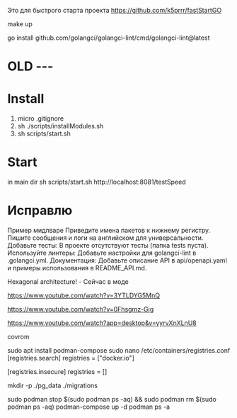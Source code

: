 Это для быстрого старта проекта
https://github.com/k5prrr/fastStartGO

make up




go install github.com/golangci/golangci-lint/cmd/golangci-lint@latest




# OLD ---

# Install
1. micro .gitignore
2. sh ./scripts/installModules.sh
3. sh scripts/start.sh

# Start
in main dir
sh scripts/start.sh
http://localhost:8081/testSpeed



# Исправлю
Пример мидлваре
Приведите имена пакетов к нижнему регистру.
Пишите сообщения и логи на английском для универсальности.
Добавьте тесты: В проекте отсутствуют тесты (папка tests пуста).
Используйте линтеры: Добавьте настройки для golangci-lint в .golangci.yml.
Документация: Добавьте описание API в api/openapi.yaml и примеры использования в README_API.md.


Hexagonal architecture! - Сейчас в моде

https://www.youtube.com/watch?v=3YTLDYG5MnQ

https://www.youtube.com/watch?v=0Fhsgmz-Gig

https://www.youtube.com/watch?app=desktop&v=yyrvXnXLnU8

covrom


sudo apt install podman-compose
sudo nano /etc/containers/registries.conf
[registries.search]
registries = ["docker.io"]

[registries.insecure]
registries = []


mkdir -p ./pg_data ./migrations

sudo podman stop $(sudo podman ps -aq) && sudo podman rm $(sudo podman ps -aq)
podman-compose up -d
podman ps -a
